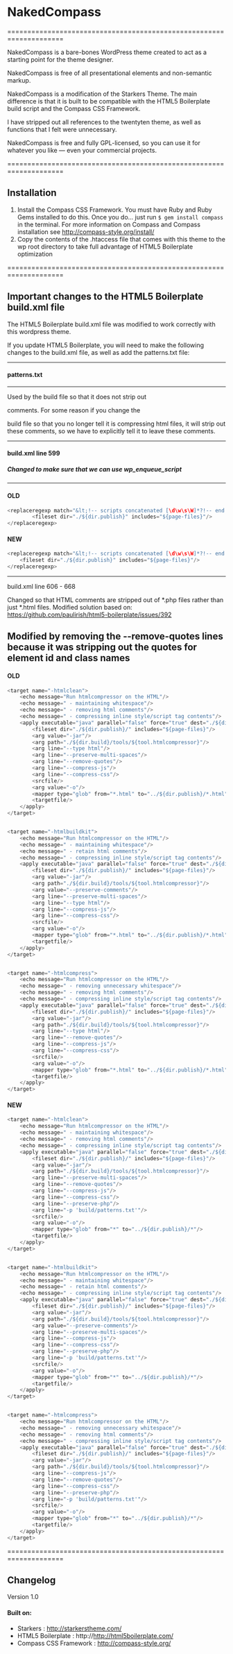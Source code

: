
# NakedCompass

====================================================================

NakedCompass is a bare-bones WordPress theme created to act as a 
starting point for the theme designer.

NakedCompass is free of all presentational elements and non-semantic 
markup.

NakedCompass is a modification of the Starkers Theme. The main difference 
is that it is built to be compatible with the HTML5 Boilerplate build script 
and the Compass CSS Framework. 

I have stripped out all references to the twentyten theme, 
as well as functions that I felt were unnecessary.

NakedCompass is free and fully GPL-licensed, 
so you can use it for whatever you like — even 
your commercial projects.

====================================================================

## Installation

1.  Install the Compass CSS Framework. You must have Ruby and Ruby Gems installed to do this.
    Once you do... just run `$ gem install compass` in the terminal. For more information 
    on Compass and Compass installation see http://compass-style.org/install/
2.  Copy the contents of the .htaccess file that comes with this theme to the wp root directory 
    to take full advantage of HTML5 Boilerplate optimization

====================================================================

## Important changes to the HTML5 Boilerplate build.xml file

The HTML5 Boilerplate build.xml file was modified to work correctly with this wordpress theme.

If you update HTML5 Boilerplate, you will need to make the following changes to the build.xml file, 
as well as add the patterns.txt file:

----------------------------------------------------
#### patterns.txt 
----------------------------------------------------
Used by the build file so that it does not strip out
<!--[ ]--> comments. For some reason if you change the 
build file so that you no longer tell it is compressing
html files, it will strip out these comments, so we have
to explicitly tell it to leave these comments.

----------------------------------------------------
#### build.xml line 599 
##### Changed to make sure that we can use wp_enqueue_script 
----------------------------------------------------

#### OLD

```java
<replaceregexp match="&lt;!-- scripts concatenated [\d\w\s\W]*?!-- end ((scripts)|(concatenated and minified scripts))--&gt;" replace="&lt;script src='${dir.js}/scripts-${build.number}.min.js\'&gt;&lt;/script&gt;" flags="m">
        <fileset dir="./${dir.publish}" includes="${page-files}"/>
</replaceregexp>
```

#### NEW

```java
<replaceregexp match="&lt;!-- scripts concatenated [\d\w\s\W]*?!-- end scripts--&gt;" replace="&lt;?php Utilities::add_js('/${dir.js}/scripts-${build.number}.min.js', 'jquery', true) ?&gt;" flags="m">
    <fileset dir="./${dir.publish}" includes="${page-files}"/>
</replaceregexp>
```

----------------------------------------------------
build.xml line 606 - 668 

Changed so that HTML comments are stripped out of *.php files rather than just *.html files. Modified solution based on:
https://github.com/paulirish/html5-boilerplate/issues/392

Modified by removing the --remove-quotes lines because 
it was stripping out the quotes for element id and 
class names
----------------------------------------------------

#### OLD

```java
<target name="-htmlclean">
    <echo message="Run htmlcompressor on the HTML"/>
    <echo message=" - maintaining whitespace"/>
    <echo message=" - removing html comments"/>
    <echo message=" - compressing inline style/script tag contents"/>
    <apply executable="java" parallel="false" force="true" dest="./${dir.publish}/" >
        <fileset dir="./${dir.publish}/" includes="${page-files}"/>
        <arg value="-jar"/>
        <arg path="./${dir.build}/tools/${tool.htmlcompressor}"/>
        <arg line="--type html"/>
        <arg line="--preserve-multi-spaces"/>
        <arg line="--remove-quotes"/>
        <arg line="--compress-js"/>
        <arg line="--compress-css"/>
        <srcfile/>
        <arg value="-o"/>
        <mapper type="glob" from="*.html" to="../${dir.publish}/*.html"/>
        <targetfile/>
    </apply>
</target>


<target name="-htmlbuildkit">
    <echo message="Run htmlcompressor on the HTML"/>
    <echo message=" - maintaining whitespace"/>
    <echo message=" - retain html comments"/>
    <echo message=" - compressing inline style/script tag contents"/>
    <apply executable="java" parallel="false" force="true" dest="./${dir.publish}/" >
        <fileset dir="./${dir.publish}/" includes="${page-files}"/>
        <arg value="-jar"/>
        <arg path="./${dir.build}/tools/${tool.htmlcompressor}"/>
        <arg value="--preserve-comments"/>
        <arg line="--preserve-multi-spaces"/>
        <arg line="--type html"/>
        <arg line="--compress-js"/>
        <arg line="--compress-css"/>
        <srcfile/>
        <arg value="-o"/>
        <mapper type="glob" from="*.html" to="../${dir.publish}/*.html"/>
        <targetfile/>
    </apply>
</target>


<target name="-htmlcompress">
    <echo message="Run htmlcompressor on the HTML"/>
    <echo message=" - removing unnecessary whitespace"/>
    <echo message=" - removing html comments"/>
    <echo message=" - compressing inline style/script tag contents"/>
    <apply executable="java" parallel="false" force="true" dest="./${dir.publish}/" >
        <fileset dir="./${dir.publish}/" includes="${page-files}"/>
        <arg value="-jar"/>
        <arg path="./${dir.build}/tools/${tool.htmlcompressor}"/>
        <arg line="--type html"/>
        <arg line="--remove-quotes"/>
        <arg line="--compress-js"/>
        <arg line="--compress-css"/>
        <srcfile/>
        <arg value="-o"/>
        <mapper type="glob" from="*.html" to="../${dir.publish}/*.html"/>
        <targetfile/>
    </apply>
</target>
```

#### NEW

```java
<target name="-htmlclean">
    <echo message="Run htmlcompressor on the HTML"/>
    <echo message=" - maintaining whitespace"/>
    <echo message=" - removing html comments"/>
    <echo message=" - compressing inline style/script tag contents"/>
    <apply executable="java" parallel="false" force="true" dest="./${dir.publish}/" >
        <fileset dir="./${dir.publish}/" includes="${page-files}"/>
        <arg value="-jar"/>
        <arg path="./${dir.build}/tools/${tool.htmlcompressor}"/>
        <arg line="--preserve-multi-spaces"/>
        <arg line="--remove-quotes"/>
        <arg line="--compress-js"/>
        <arg line="--compress-css"/>
        <arg line="--preserve-php"/>
        <arg line="-p 'build/patterns.txt'"/>
        <srcfile/>
        <arg value="-o"/>
        <mapper type="glob" from="*" to="../${dir.publish}/*"/>
        <targetfile/>
    </apply>
</target>


<target name="-htmlbuildkit">
    <echo message="Run htmlcompressor on the HTML"/>
    <echo message=" - maintaining whitespace"/>
    <echo message=" - retain html comments"/>
    <echo message=" - compressing inline style/script tag contents"/>
    <apply executable="java" parallel="false" force="true" dest="./${dir.publish}/" >
        <fileset dir="./${dir.publish}/" includes="${page-files}"/>
        <arg value="-jar"/>
        <arg path="./${dir.build}/tools/${tool.htmlcompressor}"/>
        <arg value="--preserve-comments"/>
        <arg line="--preserve-multi-spaces"/>
        <arg line="--compress-js"/>
        <arg line="--compress-css"/>
        <arg line="--preserve-php"/>
        <arg line="-p 'build/patterns.txt'"/>
        <srcfile/>
        <arg value="-o"/>
        <mapper type="glob" from="*" to="../${dir.publish}/*"/>
        <targetfile/>
    </apply>
</target>


<target name="-htmlcompress">
    <echo message="Run htmlcompressor on the HTML"/>
    <echo message=" - removing unnecessary whitespace"/>
    <echo message=" - removing html comments"/>
    <echo message=" - compressing inline style/script tag contents"/>
    <apply executable="java" parallel="false" force="true" dest="./${dir.publish}/" >
        <fileset dir="./${dir.publish}/" includes="${page-files}"/>
        <arg value="-jar"/>
        <arg path="./${dir.build}/tools/${tool.htmlcompressor}"/>
        <arg line="--compress-js"/>
        <arg line="--remove-quotes"/>
        <arg line="--compress-css"/>
        <arg line="--preserve-php"/>
        <arg line="-p 'build/patterns.txt'"/>
        <srcfile/>
        <arg value="-o"/>
        <mapper type="glob" from="*" to="../${dir.publish}/*"/>
        <targetfile/>
    </apply>
</target>
```

====================================================================

## Changelog

Version 1.0

#### Built on: 
* Starkers :                http://starkerstheme.com/
* HTML5 Boilerplate :       http://http://html5boilerplate.com/ 
* Compass CSS Framework :   http://compass-style.org/